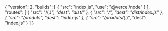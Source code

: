 {
"version": 2,
"builds": [
{
"src": "index.js",
"use": "@vercel/node"
}
],
"routes": [
{
"src": "/(.*)",
"dest": "dist/"
},
{
"src": "/",
"dest": "dist/index.js"
},
{
"src": "/produts",
"dest": "index.js"
},
{
"src": "/produts/(.*)",
"dest": "index.js"
}
]
}
